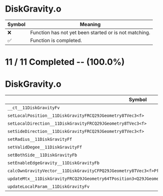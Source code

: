 # DiskGravity.o
| Symbol | Meaning 
| ------------- | ------------- 
| :x: | Function has not yet been started or is not matching. 
| :white_check_mark: | Function is completed. 


# 11 / 11 Completed -- (100.0%)
# DiskGravity.o
| Symbol | Decompiled? |
| ------------- | ------------- |
| `__ct__11DiskGravityFv` | :white_check_mark: |
| `setLocalPosition__11DiskGravityFRCQ29JGeometry8TVec3<f>` | :white_check_mark: |
| `setLocalDirection__11DiskGravityFRCQ29JGeometry8TVec3<f>` | :white_check_mark: |
| `setSideDirection__11DiskGravityFRCQ29JGeometry8TVec3<f>` | :white_check_mark: |
| `setRadius__11DiskGravityFf` | :white_check_mark: |
| `setValidDegee__11DiskGravityFf` | :white_check_mark: |
| `setBothSide__11DiskGravityFb` | :white_check_mark: |
| `setEnableEdgeGravity__11DiskGravityFb` | :white_check_mark: |
| `calcOwnGravityVector__11DiskGravityCFPQ29JGeometry8TVec3<f>PfRCQ29JGeometry8TVec3<f>` | :white_check_mark: |
| `updateMtx__11DiskGravityFRCQ29JGeometry64TPosition3<Q29JGeometry38TMatrix34<Q29JGeometry13SMatrix34C<f>>>` | :white_check_mark: |
| `updateLocalParam__11DiskGravityFv` | :white_check_mark: |
